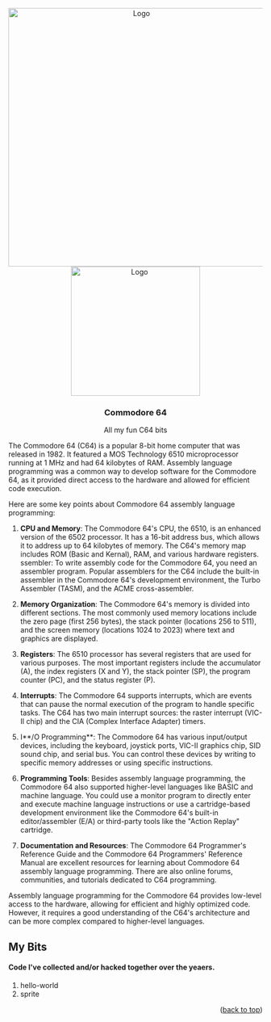 <!-- PROJECT LOGO -->

<br />
<div id="top" align="center">
  <a href="https://github.com/github_username/repo_name">
    <img src="https://raw.githubusercontent.com/SteveHagins/vintage-commodore-64/main/images/c64-icon.png?raw=true" alt="Logo" width="512" height="512">
  </a>
<div align="center">
  <img src="https://raw.githubusercontent.com/SteveHagins/vintage-commodore-64/main/images/commodore-logo.png?raw=true" alt="Logo" width="256">
</div>
<h3 align="center">Commodore 64</h3>

<p align="center">
    All my fun C64 bits
  </p>
</div>

<!-- -->
The Commodore 64 (C64) is a popular 8-bit home computer that was released in 1982. It featured a MOS Technology 6510 microprocessor running at 1 MHz and had 64 kilobytes of RAM. Assembly language programming was a common way to develop software for the Commodore 64, as it provided direct access to the hardware and allowed for efficient code execution.

Here are some key points about Commodore 64 assembly language programming:

1. **CPU and Memory**: The Commodore 64's CPU, the 6510, is an enhanced version of the 6502 processor. It has a 16-bit address bus, which allows it to address up to 64 kilobytes of memory. The C64's memory map includes ROM (Basic and Kernal), RAM, and various hardware registers.
  ssembler: To write assembly code for the Commodore 64, you need an assembler program. Popular assemblers for the C64 include the built-in assembler in the Commodore 64's development environment, the Turbo Assembler (TASM), and the ACME cross-assembler.
  
2. **Memory Organization**: The Commodore 64's memory is divided into different sections. The most commonly used memory locations include the zero page (first 256 bytes), the stack pointer (locations 256 to 511), and the screen memory (locations 1024 to 2023) where text and graphics are displayed.
  
3. **Registers**: The 6510 processor has several registers that are used for various purposes. The most important registers include the accumulator (A), the index registers (X and Y), the stack pointer (SP), the program counter (PC), and the status register (P).
  
4. **Interrupts**: The Commodore 64 supports interrupts, which are events that can pause the normal execution of the program to handle specific tasks. The C64 has two main interrupt sources: the raster interrupt (VIC-II chip) and the CIA (Complex Interface Adapter) timers.
  
5. I**/O Programming**: The Commodore 64 has various input/output devices, including the keyboard, joystick ports, VIC-II graphics chip, SID sound chip, and serial bus. You can control these devices by writing to specific memory addresses or using specific instructions.
  
6. **Programming Tools**: Besides assembly language programming, the Commodore 64 also supported higher-level languages like BASIC and machine language. You could use a monitor program to directly enter and execute machine language instructions or use a cartridge-based development environment like the Commodore 64's built-in editor/assembler (E/A) or third-party tools like the "Action Replay" cartridge.
  
7. **Documentation and Resources**: The Commodore 64 Programmer's Reference Guide and the Commodore 64 Programmers' Reference Manual are excellent resources for learning about Commodore 64 assembly language programming. There are also online forums, communities, and tutorials dedicated to C64 programming.
  

Assembly language programming for the Commodore 64 provides low-level access to the hardware, allowing for efficient and highly optimized code. However, it requires a good understanding of the C64's architecture and can be more complex compared to higher-level languages.

<!-- MY BITS -->

## My Bits

#### Code I've collected and/or hacked together over the yeaers.
1. hello-world
2. sprite

<p align="right">(<a href="#top">back to top</a>)</p>

